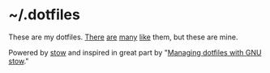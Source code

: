 # ~/.dotfiles

These are my dotfiles. [There][ap] [are][gb] [many][jf] [like][xero] them, but
these are mine.

Powered by [stow][stow] and inspired in great part by "[Managing dotfiles with
GNU stow][managing]."

[stow]: https://www.gnu.org/software/stow/
[managing]: https://alexpearce.me/2016/02/managing-dotfiles-with-stow/

[ap]: https://github.com/alexpearce/dotfiles
[gb]: https://github.com/garybernhardt/dotfiles
[jf]: https://github.com/jessfraz/dotfiles
[xero]: https://github.com/xero/dotfiles
